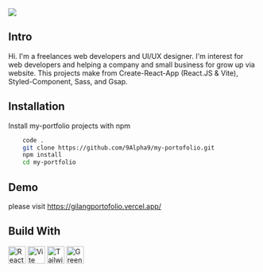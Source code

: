 
<img src="https://scrimba.com/articles/content/images/2022/08/Create-a-new-React-app-with-Vite-main.png">

## Intro

Hi. I'm a freelances web developers and UI/UX designer. I'm interest for web developers and helping a company and small business for grow up via website. This projects make from Create-React-App (React.JS & Vite), Styled-Component, Sass, and Gsap.

## Installation
Install my-portfolio projects with npm

```bash
    code .
    git clone https://github.com/9Alpha9/my-portofolio.git
    npm install 
    cd my-portfolio
```
## Demo

please visit https://gilangportofolio.vercel.app/

## Build With
<img src="https://upload.wikimedia.org/wikipedia/commons/thumb/a/a7/React-icon.svg/2300px-React-icon.svg.png" style="width:35px" alt="React App"> <img src="https://seeklogo.com/images/V/vite-logo-BFD4283991-seeklogo.com.png" style="width:35px" alt="Vite">  <img src="https://upload.wikimedia.org/wikipedia/commons/thumb/d/d5/Tailwind_CSS_Logo.svg/2048px-Tailwind_CSS_Logo.svg.png" style="width:35px" alt="Tailwind Css">  <img src="https://cdn.worldvectorlogo.com/logos/gsap-greensock.svg" style="width:35px" alt="Greensock"> 
